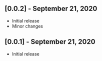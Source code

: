 ## [0.0.2] - September 21, 2020

* Initial release
* Minor changes

## [0.0.1] - September 21, 2020

* Initial release
